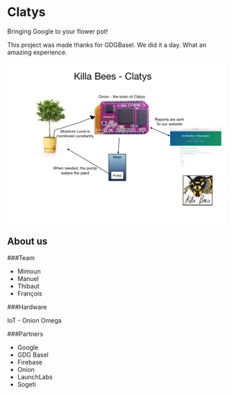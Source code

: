 # Clatys
Bringing Google to your flower pot!

This project was made thanks for GDGBasel. We did it a day. What an amazing experience.

![Diagram](https://github.com/BaselKillaBees/Clatys/blob/gh-pages/simple_diagram.png)

## About us

###Team

- Mimoun
- Manuel
- Thibaut
- François

###Hardware

IoT - Onion Omega

###Partners

- Google
- GDG Basel
- Firebase
- Onion
- LaunchLabs
- Sogeti
